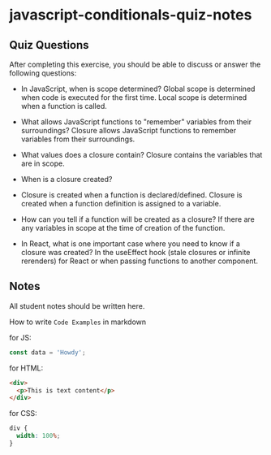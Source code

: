 # javascript-conditionals-quiz-notes

## Quiz Questions

After completing this exercise, you should be able to discuss or answer the following questions:

- In JavaScript, when is scope determined?
  Global scope is determined when code is executed for the first time. Local scope is determined when a function is called.

- What allows JavaScript functions to "remember" variables from their surroundings?
  Closure allows JavaScript functions to remember variables from their surroundings.

- What values does a closure contain?
  Closure contains the variables that are in scope.

- When is a closure created?

* Closure is created when a function is declared/defined.
  Closure is created when a function definition is assigned to a variable.

- How can you tell if a function will be created as a closure?
  If there are any variables in scope at the time of creation of the function.

- In React, what is one important case where you need to know if a closure was created?
  In the useEffect hook (stale closures or infinite rerenders) for React or when passing functions to another component.

## Notes

All student notes should be written here.

How to write `Code Examples` in markdown

for JS:

```javascript
const data = 'Howdy';
```

for HTML:

```html
<div>
  <p>This is text content</p>
</div>
```

for CSS:

```css
div {
  width: 100%;
}
```
